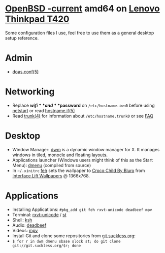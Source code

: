 # [OpenBSD -current](https://www.openbsd.org/faq/current.html) amd64 on [Lenovo Thinkpad T420](https://www.lenovo.com/us/en/laptops/thinkpad/t-series/t420)

Some configuration files I use, feel free to use them as a general desktop setup reference.

# Admin
* [doas.conf(5)](http://man.openbsd.org/doas.conf)

# Networking
* Replace **$wifi** and **$password** on `/etc/hostname.iwn0` before using [netstart](http://man.openbsd.org/netstart) or read [hostname.if(5)](http://man.openbsd.org/hostname.if)
* Read [trunk(4)](http://man.openbsd.org/trunk) for information about `/etc/hostname.trunk0` or see [FAQ](https://www.openbsd.org/faq/faq6.html)

# Desktop
* Window Manager: [dwm](http://dwm.suckless.org/) is a dynamic window manager for X. It manages windows in tiled, monocle and floating layouts.
* Applications launcher (Windows users might think of this as the Start Menu): [dmenu](http://tools.suckless.org/dmenu/) (compiled from source)
* In `~/.xinitrc` [feh](https://feh.finalrewind.org/) sets the wallpaper to [Croco Child By Bluro](https://interfacelift.com/wallpaper/details/3922/croco_child.html) from [Interface Lift Wallpapers](https://interfacelift.com/wallpaper/downloads/date/any/) @ 1366x768.

# Applications
* Installing Applications: ```#pkg_add git feh rxvt-unicode deadbeef mpv```
* Terminal: [rxvt-unicode](http://software.schmorp.de/pkg/rxvt-unicode.html) / [st](http://st.suckless.org/)
* Shell: [ksh](http://man.openbsd.org/ksh)
* Audio: [deadbeef](http://deadbeef.sourceforge.net/)
* Videos: [mpv](https://mpv.io/)
* Install Git and clone some repositories from [git.suckless.org](http://git.suckless.org/):
* ```$ for r in dwm dmenu sbase slock st; do git clone git://git.suckless.org/$r; done```
